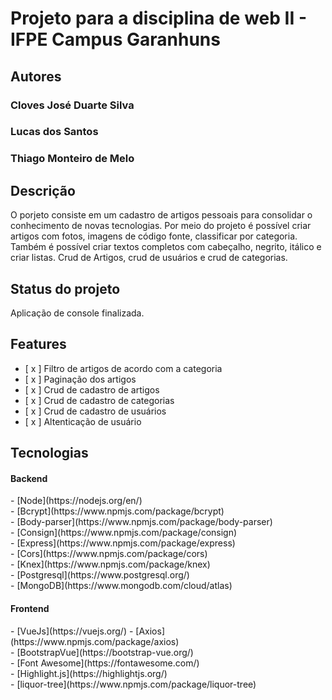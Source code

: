 <h1>Projeto para a disciplina de web II - IFPE Campus Garanhuns</h1>

<h2>Autores</h2>
<h3>Cloves José Duarte Silva</h3>
<h3>Lucas dos Santos</h3>
<h3>Thiago Monteiro de Melo</h3>

<h2>Descrição</h2>

<p align="left">
  O porjeto consiste em um cadastro de artigos pessoais para consolidar o conhecimento de novas tecnologias. Por meio do projeto é possível criar artigos com fotos, imagens de código fonte, classificar por categoria. Também é possível criar textos completos com cabeçalho, negrito, itálico e criar listas. Crud de Artigos, crud de usuários e crud de categorias.
</p>

<h2>Status do projeto</h2>
<p align="left">
  Aplicação de console finalizada.
</p>

<h2>Features</h2>

- [ x ] Filtro de artigos de acordo com a categoria 
- [ x ] Paginação dos artigos
- [ x ] Crud de cadastro de artigos
- [ x ] Crud de cadastro de categorias
- [ x ] Crud de cadastro de usuários
- [ x ] Altenticação de usuário

<h2>Tecnologias</h2>

<h4>Backend</h4>
- [Node](https://nodejs.org/en/)</br>
- [Bcrypt](https://www.npmjs.com/package/bcrypt)</br>
- [Body-parser](https://www.npmjs.com/package/body-parser)</br>
- [Consign](https://www.npmjs.com/package/consign)</br>
- [Express](https://www.npmjs.com/package/express)</br>
- [Cors](https://www.npmjs.com/package/cors)</br>
- [Knex](https://www.npmjs.com/package/knex)</br>
- [Postgresql](https://www.postgresql.org/)</br>
- [MongoDB](https://www.mongodb.com/cloud/atlas)</br>

<h4>Frontend</h4>
- [VueJs](https://vuejs.org/)</be>
- [Axios](https://www.npmjs.com/package/axios)</br>
- [BootstrapVue](https://bootstrap-vue.org/)</br>
- [Font Awesome](https://fontawesome.com/)</br>
- [Highlight.js](https://highlightjs.org/)</br>
- [liquor-tree](https://www.npmjs.com/package/liquor-tree)</br>

